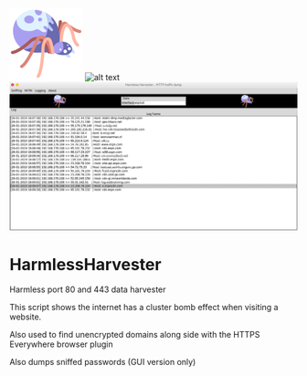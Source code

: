 ![alt text](./icon.png)
![alt text](http://leonvoerman.nl/coding/harmlessharvester.png)
![alt text](./demo.png?)

# HarmlessHarvester
Harmless port 80 and 443 data harvester

This script shows the internet has a cluster bomb effect when visiting a website.

Also used to find unencrypted domains along side with the HTTPS Everywhere browser plugin

Also dumps sniffed passwords (GUI version only)
